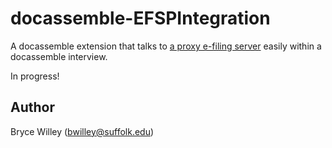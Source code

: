 # docassemble-EFSPIntegration

A docassemble extension that talks to [a proxy e-filing server](https://github.com/SuffolkLITLab/EfileProxyServer/) easily within a docassemble interview.

In progress!

## Author

Bryce Willey (bwilley@suffolk.edu)
